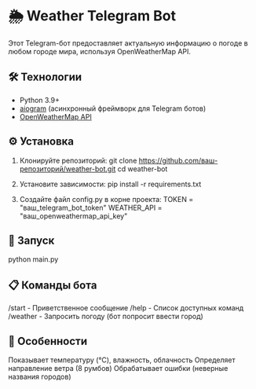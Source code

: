 # 🌦️ Weather Telegram Bot

Этот Telegram-бот предоставляет актуальную информацию о погоде в любом городе мира, используя OpenWeatherMap API.

## 🛠️ Технологии
- Python 3.9+
- [aiogram](https://docs.aiogram.dev/) (асинхронный фреймворк для Telegram ботов)
- [OpenWeatherMap API](https://openweathermap.org/api)

## ⚙️ Установка

1. Клонируйте репозиторий:
  git clone https://github.com/ваш-репозиторий/weather-bot.git
  cd weather-bot

2. Установите зависимости:
    pip install -r requirements.txt

3. Создайте файл config.py в корне проекта:
  TOKEN = "ваш_telegram_bot_token"
  WEATHER_API = "ваш_openweathermap_api_key"

## 🚀 Запуск
  python main.py

## 📋 Команды бота
  /start - Приветственное сообщение
  /help - Список доступных команд
  /weather - Запросить погоду (бот попросит ввести город)

## 📌 Особенности
  Показывает температуру (°C), влажность, облачность
  Определяет направление ветра (8 румбов)
  Обрабатывает ошибки (неверные названия городов)
